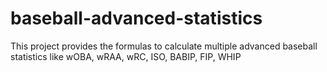 # baseball-advanced-statistics
This project provides the formulas to calculate multiple advanced baseball statistics like wOBA, wRAA, wRC, ISO, BABIP, FIP, WHIP 
